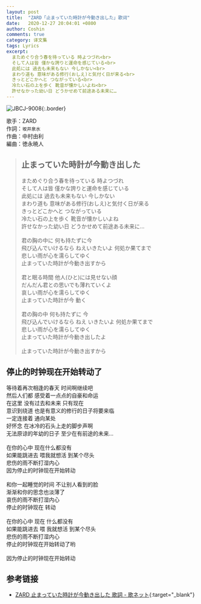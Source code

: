 ```yaml
---
layout: post
title:  "ZARD「止まっていた時計が今動き出した」歌词"
date:   2020-12-27 20:04:01 +0800
author: Coshin
comments: true
category: 译文集
tags: Lyrics
excerpt:
  まためぐり合う春を待っている 時よつづれ<br>
  そして人は皆 僅かな誇りと運命を感じている<br>
  此処には 過去も未来もない 今しかない<br>
  まわり道も 意味がある修行(おしえ)と気付く日が来る<br>
  きっとどこかへと つながっている<br>
  冷たい石の上を歩く 靴音が懐かしいよね<br>
  許せなかった幼い日 どうかせめて前途ある未来に…
---
```

![JBCJ-9008](https://is2-ssl.mzstatic.com/image/thumb/Music/v4/ff/11/3f/ff113f97-4a1b-16e4-95c4-8f02a1b41b9e/source/600x600bb.jpg){:.border}

歌手：ZARD<br>
作詞：`坂井泉水`<br>
作曲：中村由利<br>
編曲：徳永暁人

<blockquote class="original">
  <h2>止まっていた時計が今動き出した</h2>
  <p>
    まためぐり合う春を待っている 時よつづれ<br>
    そして人は皆 僅かな誇りと運命を感じている<br>
    此処には 過去も未来もない 今しかない<br>
    まわり道も 意味がある修行(おしえ)と気付く日が来る<br>
    きっとどこかへと つながっている<br>
    冷たい石の上を歩く 靴音が懐かしいよね<br>
    許せなかった幼い日 どうかせめて前途ある未来に…<br>
    <br>
    君の胸の中に 何も持たずに今<br>
    飛び込んでいけるなら ねえいきたいよ 何処か果てまで<br>
    悲しい雨が心を濡らしてゆく<br>
    止まっていた時計が今動き出すから<br>
    <br>
    君と眠る時間 他人(ひと)には見せない顔<br>
    だんだん君との思いでも薄れていくよ<br>
    哀しい雨が心を濡らしてゆく<br>
    止まっていた時計が今 動く<br>
    <br>
    君の胸の中 何も持たずに 今<br>
    飛び込んでいけるなら ねえ いきたいよ 何処か果てまで<br>
    悲しい雨が心を濡らしてゆく<br>
    止まっていた時計が今動き出したよ<br>
    <br>
    止まっていた時計が今動き出すから
  </p>
</blockquote>

<div class="translation">
  <h2>停止的时钟现在开始转动了</h2>
  <p>
    等待着再次相逢的春天 时间啊继续吧<br>
    然后人们都 感受着一点点的自豪和命运<br>
    在这里 没有过去和未来 只有现在<br>
    意识到绕道 也是有意义的修行的日子将要来临<br>
    一定连接着 通向某处<br>
    好怀念 在冰冷的石头上走的脚步声啊<br>
    无法原谅的年幼的日子 至少在有前途的未来…<br>
    <br>
    在你的心中 现在什么都没有<br>
    如果能跳进去 喂我就想活 到某个尽头<br>
    悲伤的雨不断打湿内心<br>
    因为停止的时钟现在开始转动<br>
    <br>
    和你一起睡觉的时间 不让别人看到的脸<br>
    渐渐和你的思念也淡薄了<br>
    哀伤的雨不断打湿内心<br>
    停止的时钟现在 转动<br>
    <br>
    在你的心中 现在 什么都没有<br>
    如果能跳进去 喂 我就想活 到某个尽头<br>
    悲伤的雨不断打湿内心<br>
    停止的时钟现在开始转动了哟<br>
    <br>
    因为停止的时钟现在开始转动
  </p>
</div>

## 参考链接

* [ZARD 止まっていた時計が今動き出した 歌詞 - 歌ネット](https://www.uta-net.com/song/18600/){:target="_blank"}
